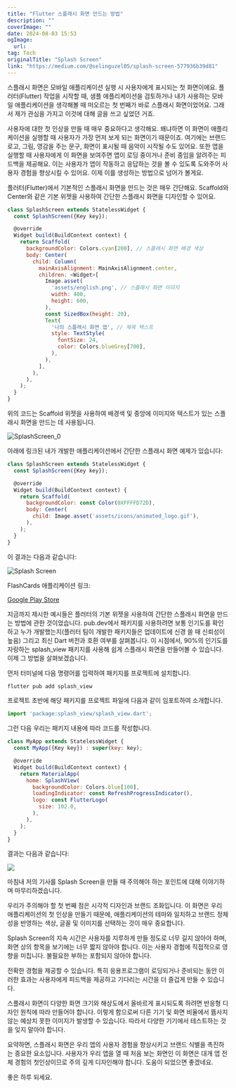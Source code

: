 ```yaml
---
title: "Flutter 스플래시 화면 만드는 방법"
description: ""
coverImage: ""
date: 2024-08-03 15:53
ogImage: 
  url: 
tag: Tech
originalTitle: "Splash Screen"
link: "https://medium.com/@selinguzel05/splash-screen-577936b39d81"
---
```




스플래시 화면은 모바일 애플리케이션 실행 시 사용자에게 표시되는 첫 화면이에요. 플러터(Flutter) 작업을 시작할 때, 샘플 애플리케이션을 검토하거나 내가 사용하는 모바일 애플리케이션을 생각해볼 때 떠오르는 첫 번째가 바로 스플래시 화면이었어요. 그래서 제가 관심을 가지고 이것에 대해 글을 쓰고 싶었던 거죠.

사용자에 대한 첫 인상을 만들 때 매우 중요하다고 생각해요. 왜냐하면 이 화면이 애플리케이션을 실행할 때 사용자가 가장 먼저 보게 되는 화면이기 때문이죠. 여기에는 브랜드 로고, 그림, 영감을 주는 문구, 화면이 표시될 때 음악이 시작될 수도 있어요. 또한 앱을 실행할 때 사용자에게 이 화면을 보여주면 앱이 로딩 중이거나 준비 중임을 알려주는 피드백을 제공해요. 이는 사용자가 앱이 작동하고 응답하는 것을 볼 수 있도록 도와주어 사용자 경험을 향상시킬 수 있어요. 이제 이를 생성하는 방법으로 넘어가 볼게요.

플러터(Flutter)에서 기본적인 스플래시 화면을 만드는 것은 매우 간단해요. Scaffold와 Center와 같은 기본 위젯을 사용하여 간단한 스플래시 화면을 디자인할 수 있어요.

```js
class SplashScreen extends StatelessWidget {
  const SplashScreen({Key key});

  @override
  Widget build(BuildContext context) {
    return Scaffold(
      backgroundColor: Colors.cyan[200], // 스플래시 화면 배경 색상
      body: Center(
        child: Column(
          mainAxisAlignment: MainAxisAlignment.center,
          children: <Widget>[
            Image.asset(
              'assets/english.png', // 스플래시 화면 이미지
              width: 400,
              height: 600,
            ),
            const SizedBox(height: 20),
            Text(
              '나의 스플래시 화면 앱', // 제목 텍스트
              style: TextStyle(
                fontSize: 24,
                color: Colors.blueGrey[700],
              ),
            ),
          ],
        ),
      ),
    );
  }
}
```

<div class="content-ad"></div>

위의 코드는 Scaffold 위젯을 사용하여 배경색 및 중앙에 이미지와 텍스트가 있는 스플래시 화면을 만드는 데 사용됩니다.

![SplashScreen_0](/assets/img/SplashScreen_0.png)

아래에 링크된 내가 개발한 애플리케이션에서 간단한 스플래시 화면 예제가 있습니다:

```js
class SplashScreen extends StatelessWidget {
  const SplashScreen({Key key});

  @override
  Widget build(BuildContext context) {
    return Scaffold(
      backgroundColor: const Color(0XFFFFD72D),
      body: Center(
        child: Image.asset('assets/icons/animated_logo.gif'),
      ),
    );
  }
}
```

<div class="content-ad"></div>

이 결과는 다음과 같습니다:

![Splash Screen](/assets/img/SplashScreen_1.png)

FlashCards 애플리케이션 링크:

[Google Play Store](https://play.google.com/store/apps/details?id=com.cemnamak.flash_cards)

<div class="content-ad"></div>

지금까지 제시한 예시들은 플러터의 기본 위젯을 사용하여 간단한 스플래시 화면을 만드는 방법에 관한 것이었습니다. pub.dev에서 패키지를 사용하려면 보통 인기도를 확인하고 누가 개발했는지(플러터 팀이 개발한 패키지들은 업데이트에 신경 쓸 때 신뢰성이 높음) 그리고 최신 Dart 버전과 호환 여부를 살펴봅니다.
이 시점에서, 90%의 인기도를 자랑하는 splash_view 패키지를 사용해 쉽게 스플래시 화면을 만들어볼 수 있습니다. 이제 그 방법을 살펴보겠습니다.

먼저 터미널에 다음 명령어를 입력하여 패키지를 프로젝트에 설치합니다.

```js
flutter pub add splash_view
```

프로젝트 초반에 해당 패키지를 프로젝트 파일에 다음과 같이 임포트하여 소개합니다.

<div class="content-ad"></div>

```js
import 'package:splash_view/splash_view.dart';
```

그런 다음 우리는 패키지 내용에 따라 코드를 작성합니다.

```js
class MyApp extends StatelessWidget {
  const MyApp({Key key}) : super(key: key);

  @override
  Widget build(BuildContext context) {
    return MaterialApp(
      home: SplashView(
        backgroundColor: Colors.blue[100],
        loadingIndicator: const RefreshProgressIndicator(),
        logo: const FlutterLogo(
          size: 102.0,
        ),
      ),
    );
  }
}
```

결과는 다음과 같습니다:

<div class="content-ad"></div>

<img src="/assets/img/SplashScreen_2.png" />

마침내 저의 기사를 Splash Screen을 만들 때 주의해야 하는 포인트에 대해 이야기하며 마무리하겠습니다.

우리가 주의해야 할 첫 번째 점은 시각적 디자인과 브랜드 조화입니다. 이 화면은 우리 애플리케이션의 첫 인상을 만들기 때문에, 애플리케이션의 테마와 일치하고 브랜드 정체성을 반영하는 색상, 글꼴 및 이미지를 선택하는 것이 매우 중요합니다.

Splash Screen의 지속 시간은 사용자를 지루하게 만들 정도로 너무 길지 않아야 하며, 화면 상의 항목을 보기에는 너무 짧지 않아야 합니다. 이는 사용자 경험에 직접적으로 영향을 미칩니다. 불필요한 부하는 포함되지 않아야 합니다.

<div class="content-ad"></div>

전확한 경험을 제공할 수 있습니다. 특히 응용프로그램이 로딩되거나 준비되는 동안 이러한 효과는 사용자에게 피드백을 제공하고 기다리는 시간을 더 즐겁게 만들 수 있습니다.

스플래시 화면이 다양한 화면 크기와 해상도에서 올바르게 표시되도록 하려면 반응형 디자인 원칙에 따라 만들어야 합니다. 이렇게 함으로써 다른 기기 및 화면 비율에서 뜝사지 않는 예상치 못한 이미지가 발생할 수 있습니다. 따라서 다양한 기기에서 테스트하는 것을 잊지 말아야 합니다.

요약하면, 스플래시 화면은 우리 앱의 사용자 경험을 향상시키고 브랜드 식별을 촉진하는 중요한 요소입니다. 사용자가 우리 앱을 열 때 처음 보는 화면인 이 화면은 대개 앱 전체 경험의 첫인상이므로 주의 깊게 디자인해야 합니다. 도움이 되었으면 좋겠네요.

좋은 하루 되세요.

<div class="content-ad"></div>

